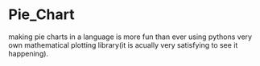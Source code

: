 # Pie_Chart
making pie charts in a language is more fun than ever using pythons very own mathematical plotting library(it is acually very satisfying to see it happening).
